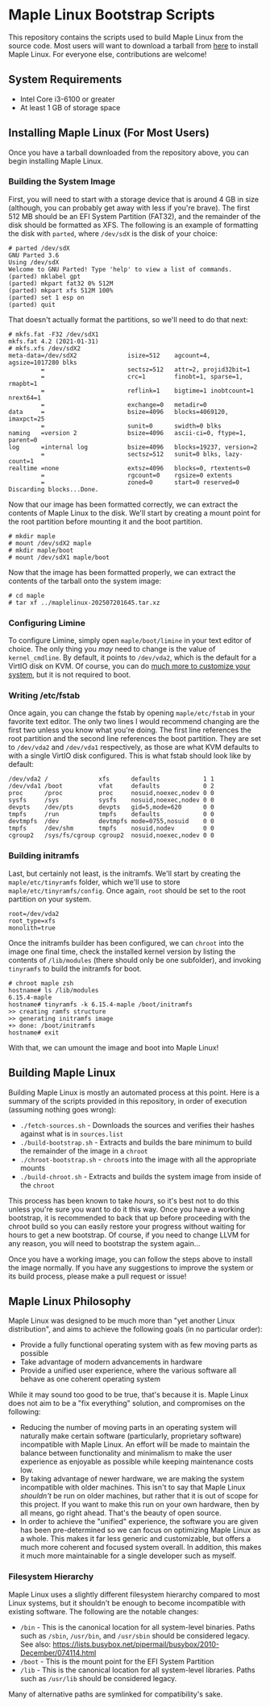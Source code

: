 # Maple Linux Bootstrap Scripts

This repository contains the scripts used to build Maple Linux from the source code. Most users will want to download a tarball from [here](https://maple.camp/linux/) to install Maple Linux. For everyone else, contributions are welcome!

## System Requirements

- Intel Core i3-6100 or greater
- At least 1 GB of storage space

## Installing Maple Linux (For Most Users)

Once you have a tarball downloaded from the repository above, you can begin installing Maple Linux.

### Building the System Image

First, you will need to start with a storage device that is around 4 GB in size (although, you can probably get away with less if you're brave). The first 512 MB should be an EFI System Partition (FAT32), and the remainder of the disk should be formatted as XFS. The following is an example of formatting the disk with `parted`, where `/dev/sdX` is the disk of your choice:

```
# parted /dev/sdX
GNU Parted 3.6
Using /dev/sdX
Welcome to GNU Parted! Type 'help' to view a list of commands.
(parted) mklabel gpt
(parted) mkpart fat32 0% 512M                                             
(parted) mkpart xfs 512M 100%
(parted) set 1 esp on
(parted) quit
```

That doesn't actually format the partitions, so we'll need to do that next:

```
# mkfs.fat -F32 /dev/sdX1
mkfs.fat 4.2 (2021-01-31)
# mkfs.xfs /dev/sdX2
meta-data=/dev/sdX2              isize=512    agcount=4, agsize=1017280 blks
         =                       sectsz=512   attr=2, projid32bit=1
         =                       crc=1        finobt=1, sparse=1, rmapbt=1
         =                       reflink=1    bigtime=1 inobtcount=1 nrext64=1
         =                       exchange=0   metadir=0
data     =                       bsize=4096   blocks=4069120, imaxpct=25
         =                       sunit=0      swidth=0 blks
naming   =version 2              bsize=4096   ascii-ci=0, ftype=1, parent=0
log      =internal log           bsize=4096   blocks=19237, version=2
         =                       sectsz=512   sunit=0 blks, lazy-count=1
realtime =none                   extsz=4096   blocks=0, rtextents=0
         =                       rgcount=0    rgsize=0 extents
         =                       zoned=0      start=0 reserved=0
Discarding blocks...Done.
```

Now that our image has been formatted correctly, we can extract the contents of Maple Linux to the disk. We'll start by creating a mount point for the root partition before mounting it and the boot partition.

```
# mkdir maple
# mount /dev/sdX2 maple
# mkdir maple/boot
# mount /dev/sdX1 maple/boot
```

Now that the image has been formatted properly, we can extract the contents of the tarball onto the system image:

```
# cd maple
# tar xf ../maplelinux-202507201645.tar.xz
```

### Configuring Limine

To configure Limine, simply open `maple/boot/limine` in your text editor of choice. The only thing you *may* need to change is the value of `kernel_cmdline`. By default, it points to `/dev/vda2`, which is the default for a VirtIO disk on KVM. Of course, you can do [much more to customize your system](https://github.com/limine-bootloader/limine/blob/v9.x/CONFIG.md), but it is not required to boot.

### Writing /etc/fstab

Once again, you can change the fstab by opening `maple/etc/fstab` in your favorite text editor. The only two lines I would recommend changing are the first two unless you know what you're doing. The first line references the root partition and the second line references the boot partition. They are set to `/dev/vda2` and `/dev/vda1` respectively, as those are what KVM defaults to with a single VirtIO disk configured. This is what fstab should look like by default:

```
/dev/vda2 /              xfs      defaults            1 1
/dev/vda1 /boot          vfat     defaults            0 2
proc      /proc          proc     nosuid,noexec,nodev 0 0
sysfs     /sys           sysfs    nosuid,noexec,nodev 0 0
devpts    /dev/pts       devpts   gid=5,mode=620      0 0
tmpfs     /run           tmpfs    defaults            0 0
devtmpfs  /dev           devtmpfs mode=0755,nosuid    0 0
tmpfs     /dev/shm       tmpfs    nosuid,nodev        0 0
cgroup2   /sys/fs/cgroup cgroup2  nosuid,noexec,nodev 0 0
```

### Building initramfs

Last, but certainly not least, is the initramfs. We'll start by creating the `maple/etc/tinyramfs` folder, which we'll use to store `maple/etc/tinyramfs/config`. Once again, `root` should be set to the root partition on your system.

```
root=/dev/vda2
root_type=xfs
monolith=true
```

Once the initramfs builder has been configured, we can `chroot` into the image one final time, check the installed kernel version by listing the contents of `/lib/modules` (there should only be one subfolder), and invoking `tinyramfs` to build the initramfs for boot.

```
# chroot maple zsh
hostname# ls /lib/modules
6.15.4-maple
hostname# tinyramfs -k 6.15.4-maple /boot/initramfs
>> creating ramfs structure
>> generating initramfs image
+> done: /boot/initramfs
hostname# exit
```

With that, we can umount the image and boot into Maple Linux!

## Building Maple Linux

Building Maple Linux is mostly an automated process at this point. Here is a summary of the scripts provided in this repository, in order of execution (assuming nothing goes wrong):

- `./fetch-sources.sh` - Downloads the sources and verifies their hashes against what is in `sources.list`
- `./build-bootstrap.sh` - Extracts and builds the bare minimum to build the remainder of the image in a `chroot`
- `./chroot-bootstrap.sh` - `chroot`s into the image with all the appropriate mounts 
- `./build-chroot.sh` - Extracts and builds the system image from inside of the `chroot`

This process has been known to take *hours*, so it's best not to do this unless you're sure you want to do it this way. Once you have a working bootstrap, it is recommended to back that up before proceeding with the chroot build so you can easily restore your progress without waiting for hours to get a new bootstrap. Of course, if you need to change LLVM for any reason, you will need to bootstrap the system again...

Once you have a working image, you can follow the steps above to install the image normally. If you have any suggestions to improve the system or its build process, please make a pull request or issue!

## Maple Linux Philosophy

Maple Linux was designed to be much more than "yet another Linux distribution", and aims to achieve the following goals (in no particular order):

- Provide a fully functional operating system with as few moving parts as possible
- Take advantage of modern advancements in hardware
- Provide a unified user experience, where the various software all behave as one coherent operating system

While it may sound too good to be true, that's because it is. Maple Linux does not aim to be a "fix everything" solution, and compromises on the following:

- Reducing the number of moving parts in an operating system will naturally make certain software (particularly, proprietary software) incompatible with Maple Linux. An effort will be made to maintain the balance between functionality and minimalism to make the user experience as enjoyable as possible while keeping maintenance costs low.
- By taking advantage of newer hardware, we are making the system incompatible with older machines. This isn't to say that Maple Linux *shouldn't* be run on older machines, but rather that it is out of scope for this project. If you want to make this run on your own hardware, then by all means, go right ahead. That's the beauty of open source.
- In order to achieve the "unified" experience, the software you are given has been pre-determined so we can focus on optimizing Maple Linux as a whole. This makes it far less generic and customizable, but offers a much more coherent and focused system overall. In addition, this makes it much more maintainable for a single developer such as myself.

### Filesystem Hierarchy

Maple Linux uses a slightly different filesystem hierarchy compared to most Linux systems, but it shouldn't be enough to become incompatible with existing software. The following are the notable changes:

- `/bin` - This is the canonical location for all system-level binaries. Paths such as `/sbin`, `/usr/bin`, and `/usr/sbin` should be considered legacy. See also: https://lists.busybox.net/pipermail/busybox/2010-December/074114.html
- `/boot` - This is the mount point for the EFI System Partition
- `/lib` - This is the canonical location for all system-level libraries. Paths such as `/usr/lib` should be considered legacy.

Many of alternative paths are symlinked for compatibility's sake.
